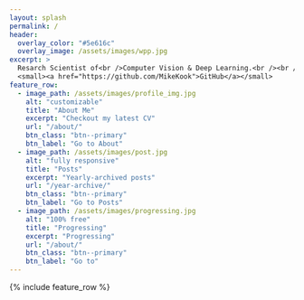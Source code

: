 ```yaml
---
layout: splash
permalink: /
header:
  overlay_color: "#5e616c"
  overlay_image: /assets/images/wpp.jpg
excerpt: >
  Resarch Scientist of<br />Computer Vision & Deep Learning.<br /><br />
  <small><a href="https://github.com/MikeKook">GitHub</a></small>
feature_row:
  - image_path: /assets/images/profile_img.jpg
    alt: "customizable"
    title: "About Me"
    excerpt: "Checkout my latest CV"
    url: "/about/"
    btn_class: "btn--primary"
    btn_label: "Go to About"
  - image_path: /assets/images/post.jpg
    alt: "fully responsive"
    title: "Posts"
    excerpt: "Yearly-archived posts"
    url: "/year-archive/"
    btn_class: "btn--primary"
    btn_label: "Go to Posts"
  - image_path: /assets/images/progressing.jpg
    alt: "100% free"
    title: "Progressing"
    excerpt: "Progressing"
    url: "/about/"
    btn_class: "btn--primary"
    btn_label: "Go to"      
---
```


{% include feature_row %}
